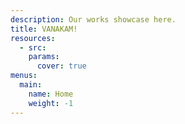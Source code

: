 ```yaml
---
description: Our works showcase here.
title: VANAKAM!
resources:
  - src: 
    params:
      cover: true
menus:
  main:
    name: Home
    weight: -1
---
```

